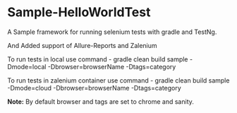 # Sample-HelloWorldTest

A Sample framework for running selenium tests with gradle and TestNg.

And Added support of Allure-Reports and Zalenium

To run tests in local use command - gradle clean build sample -Dmode=local -Dbrowser=browserName -Dtags=category 

To run tests in zalenium container use command - gradle clean build sample -Dmode=cloud -Dbrowser=browserName -Dtags=category

**Note:** By default browser and tags are set to chrome and sanity.
